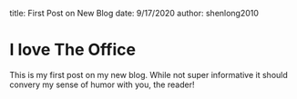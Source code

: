 title: First Post on New Blog
date: 9/17/2020
author: shenlong2010

# I love The Office
This is my first post on my new blog. While not super informative it
should convery my sense of humor with you, the reader!

